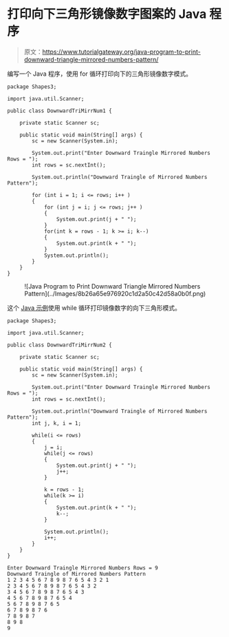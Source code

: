 # 打印向下三角形镜像数字图案的 Java 程序

> 原文：<https://www.tutorialgateway.org/java-program-to-print-downward-triangle-mirrored-numbers-pattern/>

编写一个 Java 程序，使用 for 循环打印向下的三角形镜像数字模式。

```
package Shapes3;

import java.util.Scanner;

public class DownwardTriMirrNum1 {

	private static Scanner sc;

	public static void main(String[] args) {
		sc = new Scanner(System.in);

		System.out.print("Enter Downward Traingle Mirrored Numbers Rows = ");
		int rows = sc.nextInt();

		System.out.println("Downward Traingle of Mirrored Numbers Pattern");

		for (int i = 1; i <= rows; i++ ) 
		{
			for (int j = i; j <= rows; j++ ) 
			{
				System.out.print(j + " ");
			}
			for(int k = rows - 1; k >= i; k--) 
			{
				System.out.print(k + " ");
			}
			System.out.println();
		}
	}
}
```

<figure class="wp-block-image size-large">![Java Program to Print Downward Triangle Mirrored Numbers Pattern](../Images/8b26a65e976920c1d2a50c42d58a0b0f.png)</figure>

这个 [Java 示例](https://www.tutorialgateway.org/learn-java-programs/)使用 while 循环打印镜像数字的向下三角形模式。

```
package Shapes3;

import java.util.Scanner;

public class DownwardTriMirrNum2 {

	private static Scanner sc;

	public static void main(String[] args) {
		sc = new Scanner(System.in);

		System.out.print("Enter Downward Traingle Mirrored Numbers Rows = ");
		int rows = sc.nextInt();

		System.out.println("Downward Traingle of Mirrored Numbers Pattern");
		int j, k, i = 1; 

		while(i <= rows) 
		{
			j = i;
			while(j <= rows) 
			{
				System.out.print(j + " ");
				j++;
			}

			k = rows - 1;
			while(k >= i) 
			{
				System.out.print(k + " ");
				k--;
			}

			System.out.println();
			i++;
		}
	}
}
```

```
Enter Downward Traingle Mirrored Numbers Rows = 9
Downward Traingle of Mirrored Numbers Pattern
1 2 3 4 5 6 7 8 9 8 7 6 5 4 3 2 1 
2 3 4 5 6 7 8 9 8 7 6 5 4 3 2 
3 4 5 6 7 8 9 8 7 6 5 4 3 
4 5 6 7 8 9 8 7 6 5 4 
5 6 7 8 9 8 7 6 5 
6 7 8 9 8 7 6 
7 8 9 8 7 
8 9 8 
9 
```